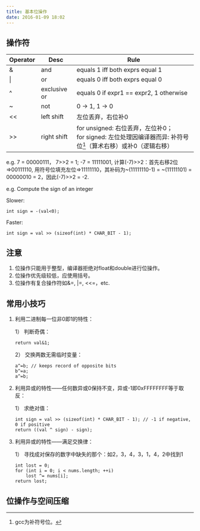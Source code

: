 ```yaml
---
title: 基本位操作
date: 2016-01-09 18:02
---
```


## 操作符

 |Operator | Desc | Rule|
 |-------- | ---- | ----|
 |& | and | equals 1 iff both exprs equal 1| 
 |&#124; | or | equals 0 iff both exprs equal 0| 
 |^ | exclusive or | equals 0 if expr1 == expr2, 1 otherwise| 
 |~ | not | 0 -> 1, 1 -> 0|
 |<< | left shift | 左位丢弃，右位补0|
 |>> | right shift | for unsigned: 右位丢弃，左位补0；<br> for signed: 左位处理因编译器而异: 补符号位[^1]（算术右移）或补0（逻辑右移）|

e.g. 
7 = 00000111， 7>>2 = 1;
-7 = 11111001, 计算(-7)>>2：首先右移2位=>00111110, 用符号位填充左位=>11111110，其补码为~(11111110-1) = ~(11111101) = 00000010 = 2，因此(-7)>>2 = -2.

e.g. Compute the sign of an integer

Slower:

```c_cpp
int sign = -(val<0);
```

Faster:

```c_cpp
int sign = val >> (sizeof(int) * CHAR_BIT - 1);
```

## 注意

1. 位操作只能用于整型，编译器拒绝对float和double进行位操作。
2. 位操作优先级较低，应使用括号。
3. 位操作有复合操作符如&=, &#124;=, <<=，etc.

## 常用小技巧

1. 利用二进制每一位非0即1的特性：
   
   1） 判断奇偶：
   
   ```
   return val&1;
   ```
   
   2） 交换两数无需临时变量：
   
   ```
   a^=b; // keeps record of opposite bits
   b^=a; 
   a^=b;
   ```
   
2. 利用异或的特性——任何数异或0保持不变，异或-1即0xFFFFFFFF等于取反：

   1） 求绝对值：
   
   ```
   int sign = val >> (sizeof(int) * CHAR_BIT - 1); // -1 if negative, 0 if positive
   return ((val ^ sign) - sign);
   ```

3. 利用异或的特性——满足交换律：

   1） 寻找成对保存的数字中缺失的那个：如2，3，4，3，1，4，2中找到1
   
   ```
   int lost = 0;
   for (int i = 0; i < nums.length; ++i)
       lost ^= nums[i];
   return lost;
   ```

## 位操作与空间压缩

[^1]: gcc为补符号位。
